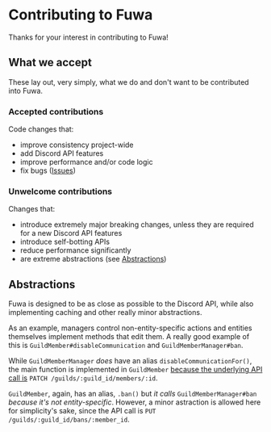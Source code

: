 # Contributing to Fuwa

Thanks for your interest in contributing to Fuwa! 

## What we accept

These lay out, very simply, what we do and don't want to be contributed into Fuwa.

### Accepted contributions

Code changes that:

- improve consistency project-wide
- add Discord API features
- improve performance and/or code logic
- fix bugs ([Issues](https://github.com/fuwadiscord/fuwa/issues))

### Unwelcome contributions

Changes that:

- introduce extremely major breaking changes, unless they are required for a new Discord API features
- introduce self-botting APIs
- reduce performance significantly
- are extreme abstractions (see [Abstractions](#abstractions))

## Abstractions

Fuwa is designed to be as close as possible to the Discord API, while also implementing caching and other really minor abstractions.

As an example, managers control non-entity-specific actions and entities themselves implement methods that edit them. A really good example of this is `GuildMember#disableCommunication` and `GuildMemberManager#ban`.

While `GuildMemberManager` _does_ have an alias `disableCommunicationFor()`, the main function is implemented in `GuildMember` <u>because the underlying API call is</u> `PATCH /guilds/:guild_id/members/:id`.

`GuildMember`, again, has an alias, `.ban()` but _it calls_ `GuildMemberManager#ban` _because it's not entity-specific_. However, a minor astraction is allowed here for simplicity's sake, since the API call is `PUT /guilds/:guild_id/bans/:member_id`.

